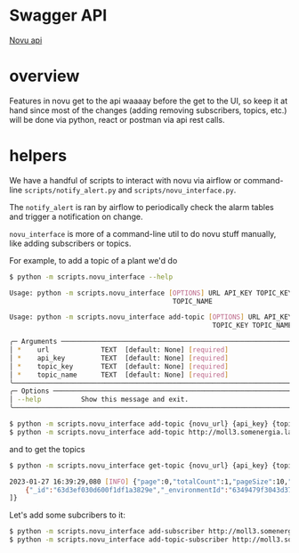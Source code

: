 # Swagger API

[Novu api](https://api.novu.co/api/)

# overview

Features in novu get to the api waaaay before the get to the UI, so keep it at hand since most of the changes (adding removing subscribers, topics, etc.) will be done via python, react or postman via api rest calls.

# helpers

We have a handful of scripts to interact with novu via airflow or command-line `scripts/notify_alert.py` and `scripts/novu_interface.py`.

The `notify_alert` is ran by airflow to periodically check the alarm tables and trigger a notification on change.

`novu_interface` is more of a command-line util to do novu stuff manually, like adding subscribers or topics.

For example, to add a topic of a plant we'd do

```bash
$ python -m scripts.novu_interface --help

Usage: python -m scripts.novu_interface [OPTIONS] URL API_KEY TOPIC_KEY
                                         TOPIC_NAME

Usage: python -m scripts.novu_interface add-topic [OPTIONS] URL API_KEY
                                                   TOPIC_KEY TOPIC_NAME

╭─ Arguments ────────────────────────────────────────────────────────────╮
│ *    url             TEXT  [default: None] [required]                  │
│ *    api_key         TEXT  [default: None] [required]                  │
│ *    topic_key       TEXT  [default: None] [required]                  │
│ *    topic_name      TEXT  [default: None] [required]                  │
╰────────────────────────────────────────────────────────────────────────╯
╭─ Options ──────────────────────────────────────────────────────────────╮
│ --help          Show this message and exit.                            │
╰────────────────────────────────────────────────────────────────────────╯
```

```bash
$ python -m scripts.novu_interface add-topic {novu_url} {api_key} {topic_key} {topic_name}
$ python -m scripts.novu_interface add-topic http://moll3.somenergia.lan:3000/v1/topics {api_key} asomada-topic-1 "asomada general topic"
```
and to get the topics

```bash
$ python -m scripts.novu_interface get-topic {novu_url} {api_key} {topic_key} {topic_name}

2023-01-27 16:39:29,080 [INFO] {"page":0,"totalCount":1,"pageSize":10,"data":[
    {"_id":"63d3ef030d600f1df1a3829e","_environmentId":"6349479f3043d373c3d5fc07","_organizationId":"6349479f3043d373c3d5fc02","key":"asomada-topic-1","name":"asomada general topic","subscribers":[]}
]}
```

Let's add some subcribers to it:

```bash
$ python -m scripts.novu_interface add-subscriber http://moll3.somenergia.lan:3000/v1/subscribers {api_key} pol_recipient 
$ python -m scripts.novu_interface add-topic-subscriber http://moll3.somenergia.lan:3000/v1/topics {api_key} asomada-topic-1 pol_recipient
```




